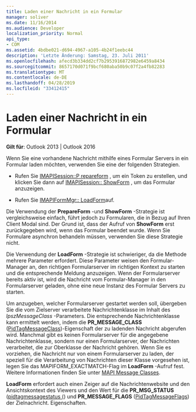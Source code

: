 ```yaml
---
title: Laden einer Nachricht in ein Formular
manager: soliver
ms.date: 11/16/2014
ms.audience: Developer
localization_priority: Normal
api_type:
- COM
ms.assetid: 4bdbe021-d694-4967-a105-4b24f1eebc44
description: 'Letzte Änderung: Samstag, 23. Juli 2011'
ms.openlocfilehash: afecd3b334dd2cf7b2953916872982e6459a8434
ms.sourcegitcommit: 8657170d071f9bcf680aba50b9c07f2a4fb82283
ms.translationtype: MT
ms.contentlocale: de-DE
ms.lasthandoff: 04/28/2019
ms.locfileid: "33412415"
---
```

# <a name="loading-a-message-into-a-form"></a>Laden einer Nachricht in ein Formular

  
  
**Gilt für**: Outlook 2013 | Outlook 2016 
  
Wenn Sie eine vorhandene Nachricht mithilfe eines Formular Servers in ein Formular laden möchten, verwenden Sie eine der folgenden Strategien.
  
- Rufen Sie [IMAPISession::P repareform](imapisession-prepareform.md) , um ein Token zu erstellen, und klicken Sie dann auf [IMAPISession:: ShowForm](imapisession-showform.md) , um das Formular anzuzeigen. 
    
- Rufen Sie [IMAPIFormMgr:: LoadForm](imapiformmgr-loadform.md)auf. 
    
Die Verwendung der **PrepareForm** -und **ShowForm** -Strategie ist vergleichsweise einfach, führt jedoch zu Formularen, die in Bezug auf Ihren Client Modal sind. Der Grund ist, dass der Aufruf von **ShowForm** erst zurückgegeben wird, wenn das Formular beendet wurde. Wenn Sie Formulare asynchron behandeln müssen, verwenden Sie diese Strategie nicht. 
  
Die Verwendung der **LoadForm** -Strategie ist schwieriger, da die Methode mehrere Parameter erfordert. Diese Parameter weisen den Formular-Manager an, den richtigen Formularserver im richtigen Kontext zu starten und die entsprechende Meldung anzuzeigen. Wenn der Formularserver bereits aktiv ist, wird die Nachricht vom Formular-Manager in den Formularserver geladen, ohne eine neue Instanz des Formular Servers zu starten. 
  
Um anzugeben, welcher Formularserver gestartet werden soll, übergeben Sie die vom Zielserver verarbeitete Nachrichtenklasse im Inhalt des _lpszMessageClass_ -Parameters. Die entsprechende Nachrichtenklasse kann ermittelt werden, indem die **PR_MESSAGE_CLASS** ([PidTagMessageClass](pidtagmessageclass-canonical-property.md))-Eigenschaft der zu ladenden Nachricht abgerufen wird. Manchmal gibt es keinen Formularserver für die angegebene Nachrichtenklasse, sondern nur einen Formularserver, der Nachrichten verarbeitet, die zur Oberklasse der Nachricht gehören. Wenn Sie es vorziehen, die Nachricht nur von einem Formularserver zu laden, der speziell für die Verarbeitung von Nachrichten dieser Klasse vorgesehen ist, legen Sie das MAPIFORM_EXACTMATCH-Flag im **LoadForm** -Aufruf fest. Weitere Informationen finden Sie unter [MAPI Message Classes](mapi-message-classes.md).
  
 **LoadForm** erfordert auch einen Zeiger auf die Nachrichtenwebsite und den Ansichtskontext des Viewers und den Wert für die **PR_MSG_STATUS** ([pidtagmessagestatus (](pidtagmessagestatus-canonical-property.md)) und **PR_MESSAGE_FLAGS** ([PidTagMessageFlags](pidtagmessageflags-canonical-property.md)) der Zielnachricht. Eigenschaften.
  


